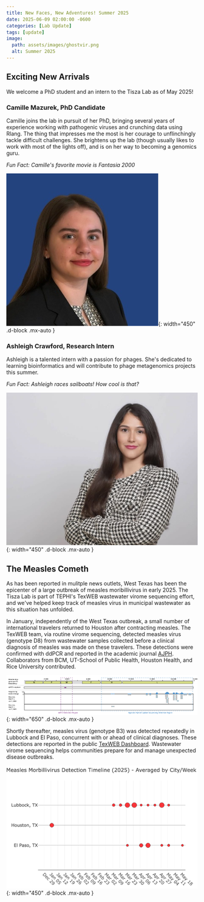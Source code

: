 ```yaml
---
title: New Faces, New Adventures! Summer 2025
date: 2025-06-09 02:00:00 -0600
categories: [Lab Update]
tags: [update]
image:
  path: assets/images/ghostvir.png
  alt: Summer 2025
---
```


## Exciting New Arrivals

We welcome a PhD student and an intern to the Tisza Lab as of May 2025!

### Camille Mazurek, PhD Candidate

Camille joins the lab in pursuit of her PhD, bringing several years of experience working with pathogenic viruses and crunching data using Rlang. The thing that impresses me the most is her courage to unflinchingly tackle difficult challenges. She brightens up the lab (though usually likes to work with most of the lights off), and is on her way to becoming a genomics guru.

*Fun Fact: Camille's favorite movie is Fantasia 2000*

![crm](/assets/images/mazurek_c_headshot.jpeg){: width="450" .d-block .mx-auto }

### Ashleigh Crawford, Research Intern

Ashleigh is a talented intern with a passion for phages. She's dedicated to learning bioinformatics and will contribute to phage metagenomics projects this summer.

*Fun Fact: Ashleigh races sailboats! How cool is that?*

![ac](/assets/images/crawford_a_headshot.jpg){: width="450" .d-block .mx-auto }


## The Measles Cometh

As has been reported in mulitple news outlets, West Texas has been the epicenter of a large outbreak of measles moribillivirus in early 2025. The Tisza Lab is part of TEPHI's TexWEB wastewater virome sequencing effort, and we've helped keep track of measles virus in municipal wastewater as this situation has unfolded.

In January, independently of the West Texas outbreak, a small number of international travelers returned to Houston after contracting measles. The TexWEB team, via routine virome sequencing, detected measles virus (genotype D8) from wastewater samples collected before a clinical diagnosis of measles was made on these travelers. These detections were confirmed with ddPCR and reported in the academic journal [AJPH](https://doi.org/10.2105/AJPH.2025.308146). Collaborators from BCM, UT-School of Public Health, Houston Health, and Rice University contributed.

![measles_htx](/assets/images/measles_htx1.png){: width="650" .d-block .mx-auto }


Shortly thereafter, measles virus (genotype B3) was detected repeatedly in Lubbock and El Paso, concurrent with or ahead of clinical diagnoses. These detections are reported in the public [TexWEB Dashboard](https://dashboard.tephi.texas.gov/public-dashboard). Wastewater virome sequencing helps communities prepare for and manage unexpected disease outbreaks.

![measles_all_tx](/assets/images/measles_txwide_20250609.png){: width="450" .d-block .mx-auto }


